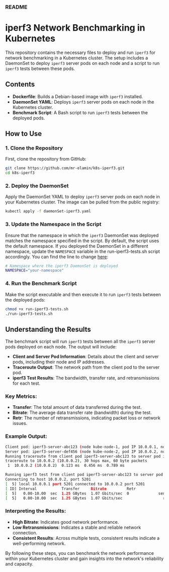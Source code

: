 
### README

# iperf3 Network Benchmarking in Kubernetes

This repository contains the necessary files to deploy and run `iperf3` for network benchmarking in a Kubernetes cluster. The setup includes a DaemonSet to deploy `iperf3` server pods on each node and a script to run `iperf3` tests between these pods.

## Contents

- **Dockerfile**: Builds a Debian-based image with `iperf3` installed.
- **DaemonSet YAML**: Deploys `iperf3` server pods on each node in the Kubernetes cluster.
- **Benchmark Script**: A Bash script to run `iperf3` tests between the deployed pods.

## How to Use

### 1. Clone the Repository

First, clone the repository from GitHub:

```sh
git clone https://github.com/mr-elamin/k8s-iperf3.git
cd k8s-iperf3
```

### 2. Deploy the DaemonSet

Apply the DaemonSet YAML to deploy `iperf3` server pods on each node in your Kubernetes cluster. The image can be pulled from the public registry:

```sh
kubectl apply -f daemonSet-iperf3.yaml
```

### 3. Update the Namespace in the Script

Ensure that the namespace in which the `iperf3` DaemonSet was deployed matches the namespace specified in the script. By default, the script uses the default namespace. If you deployed the DaemonSet in a different namespace, update the `NAMESPACE` variable in the run-iperf3-tests.sh script accordingly. You can find the line to change [here](https://github.com/mr-elamin/k8s-iperf3/blob/b43b04c3cb46dd48db297fd2db940b13cedb2d9c/run-iperf3-tests.sh#L4):
```bash
# Namespace where the iperf3 DaemonSet is deployed
NAMESPACE="your-namespace"
```

### 4. Run the Benchmark Script

Make the script executable and then execute it to run `iperf3` tests between the deployed pods:

```sh
chmod +x run-iperf3-tests.sh
./run-iperf3-tests.sh
```

## Understanding the Results

The benchmark script will run `iperf3` tests between all the `iperf3` server pods deployed on each node. The output will include:

- **Client and Server Pod Information**: Details about the client and server pods, including their node and IP addresses.
- **Traceroute Output**: The network path from the client pod to the server pod.
- **iperf3 Test Results**: The bandwidth, transfer rate, and retransmissions for each test.

### Key Metrics:

- **Transfer**: The total amount of data transferred during the test.
- **Bitrate**: The average data transfer rate (bandwidth) during the test.
- **Retr**: The number of retransmissions, indicating packet loss or network issues.

### Example Output:

```sh
Client pod: iperf3-server-abc123 (node kube-node-1, pod IP 10.0.0.1, node IP 192.168.1.1)
Server pod: iperf3-server-def456 (node kube-node-2, pod IP 10.0.0.2, node IP 192.168.1.2)
Running traceroute from client pod iperf3-server-abc123 to server pod iperf3-server-def456 (pod IP: 10.0.0.2)
traceroute to 10.0.0.2 (10.0.0.2), 30 hops max, 60 byte packets
 1  10.0.0.2 (10.0.0.2)  0.123 ms  0.456 ms  0.789 ms

Running iperf3 test from client pod iperf3-server-abc123 to server pod iperf3-server-def456 (pod IP: 10.0.0.2)
Connecting to host 10.0.0.2, port 5201
[  5] local 10.0.0.1 port 5201 connected to 10.0.0.2 port 5201
[ ID] Interval           Transfer     Bitrate         Retr
[  5]   0.00-10.00  sec  1.25 GBytes  1.07 Gbits/sec  0             sender
[  5]   0.00-10.00  sec  1.25 GBytes  1.07 Gbits/sec                  receiver
```

### Interpreting the Results:

- **High Bitrate**: Indicates good network performance.
- **Low Retransmissions**: Indicates a stable and reliable network connection.
- **Consistent Results**: Across multiple tests, consistent results indicate a well-performing network.

By following these steps, you can benchmark the network performance within your Kubernetes cluster and gain insights into the network's reliability and capacity.
